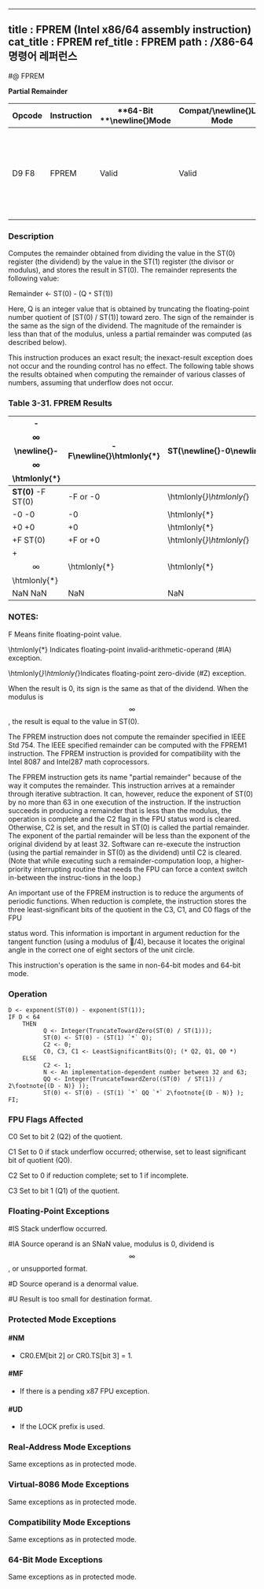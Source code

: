 ----------------------------
title : FPREM (Intel x86/64 assembly instruction)
cat_title : FPREM
ref_title : FPREM
path : /X86-64 명령어 레퍼런스
----------------------------
#@ FPREM

**Partial Remainder**

|**Opcode**|**Instruction**|**64-Bit **\newline{}**Mode**|**Compat/**\newline{}**Leg Mode**|**Description**|
|----------|---------------|-----------------------------|---------------------------------|---------------|
|D9 F8|FPREM|Valid|Valid|Replace ST(0) with the remainder obtained from dividing ST(0) by ST(1).|
### Description


Computes the remainder obtained from dividing the value in the ST(0) register (the dividend) by the value in the ST(1) register (the divisor or modulus), and stores the result in ST(0). The remainder represents the following value:

Remainder <- ST(0) - (Q `*` ST(1))

Here, Q is an integer value that is obtained by truncating the floating-point number quotient of [ST(0) / ST(1)] toward zero. The sign of the remainder is the same as the sign of the dividend. The magnitude of the remainder is less than that of the modulus, unless a partial remainder was computed (as described below).

This instruction produces an exact result; the inexact-result exception does not occur and the rounding control has no effect. The following table shows the results obtained when computing the remainder of various classes of numbers, assuming that underflow does not occur.

### Table 3-31.  FPREM Results


|-$$\infty$$\newline{}-$$\infty$$ \htmlonly{*}|-F\newline{}\htmlonly{*}|**ST(**\newline{}-0\newline{}\htmlonly{*}|**1)**\newline{}       +0\newline{}        \htmlonly{*}|+F\newline{} \htmlonly{*}|+$$\infty$$\newline{} \htmlonly{*}|NaN\newline{}NaN|
|---------------------------------------------|------------------------|-----------------------------------------|-------------------------------------------------------|-------------------------|----------------------------------|----------------|
|**ST(0)** -F ST(0)|-F or -0|\htmlonly{*}\htmlonly{*}|\htmlonly{*}\htmlonly{*}|-F or -0|ST(0)|NaN|
|-0 -0|-0|\htmlonly{*}|\htmlonly{*}|-0|-0|NaN|
|+0 +0|+0|\htmlonly{*}|\htmlonly{*}|+0|+0|NaN|
|+F ST(0)|+F or +0|\htmlonly{*}\htmlonly{*}|\htmlonly{*}\htmlonly{*}|+F or +0|ST(0)|NaN|
|+$$\infty$$ \htmlonly{*}|\htmlonly{*}|\htmlonly{*}|\htmlonly{*}|\htmlonly{*}|\htmlonly{*}|NaN|
|NaN NaN|NaN|NaN|NaN|NaN|NaN|NaN|
###  NOTES:


F Means finite floating-point value.

 \htmlonly{*} Indicates floating-point invalid-arithmetic-operand (#IA) exception.

 \htmlonly{*}\htmlonly{*}Indicates floating-point zero-divide (#Z) exception.

When the result is 0, its sign is the same as that of the dividend. When the modulus is $$\infty$$, the result is equal to the value in ST(0). 

The FPREM instruction does not compute the remainder specified in IEEE Std 754. The IEEE specified remainder can be computed with the FPREM1 instruction. The FPREM instruction is provided for compatibility with the Intel 8087 and Intel287 math coprocessors.

The FPREM instruction gets its name "partial remainder" because of the way it computes the remainder. This instruction arrives at a remainder through iterative subtraction. It can, however, reduce the exponent of ST(0) by no more than 63 in one execution of the instruction. If the instruction succeeds in producing a remainder that is less than the modulus, the operation is complete and the C2 flag in the FPU status word is cleared. Otherwise, C2 is set, and the result in ST(0) is called the partial remainder. The exponent of the partial remainder will be less than the exponent of the original dividend by at least 32. Software can re-execute the instruction (using the partial remainder in ST(0) as the dividend) until C2 is cleared. (Note that while executing such a remainder-computation loop, a higher-priority interrupting routine that needs the FPU can force a context switch in-between the instruc-tions in the loop.)

An important use of the FPREM instruction is to reduce the arguments of periodic functions. When reduction is complete, the instruction stores the three least-significant bits of the quotient in the C3, C1, and C0 flags of the FPU 



status word. This information is important in argument reduction for the tangent function (using a modulus of /4), because it locates the original angle in the correct one of eight sectors of the unit circle.

This instruction's operation is the same in non-64-bit modes and 64-bit mode.


### Operation

```info-verb
D <- exponent(ST(0)) - exponent(ST(1));
IF D < 64
    THEN
          Q <- Integer(TruncateTowardZero(ST(0) / ST(1)));
          ST(0) <- ST(0) - (ST(1) `*` Q);
          C2 <- 0;
          C0, C3, C1 <- LeastSignificantBits(Q); (* Q2, Q1, Q0 *)
    ELSE
          C2 <- 1;
          N <- An implementation-dependent number between 32 and 63;
          QQ <- Integer(TruncateTowardZero((ST(0)  / ST(1)) / 2\footnote{(D - N)} ));
          ST(0) <- ST(0) - (ST(1) `*` QQ `*` 2\footnote{(D - N)} ); 
FI;
```
### FPU Flags Affected


C0 Set to bit 2 (Q2) of the quotient.

C1 Set to 0 if stack underflow occurred; otherwise, set to least significant bit of quotient (Q0).

C2 Set to 0 if reduction complete; set to 1 if incomplete.

C3  Set to bit 1 (Q1) of the quotient.

### Floating-Point Exceptions


#IS Stack underflow occurred.

#IA Source operand is an SNaN value, modulus is 0, dividend is $$\infty$$, or unsupported format.

#D Source operand is a denormal value.

#U Result is too small for destination format.


### Protected Mode Exceptions

#### #NM
* CR0.EM[bit 2] or CR0.TS[bit 3] = 1.

#### #MF
* If there is a pending x87 FPU exception.

#### #UD
* If the LOCK prefix is used.

### Real-Address Mode Exceptions



Same exceptions as in protected mode.


### Virtual-8086 Mode Exceptions



Same exceptions as in protected mode.


### Compatibility Mode Exceptions



Same exceptions as in protected mode.


### 64-Bit Mode Exceptions



Same exceptions as in protected mode.

